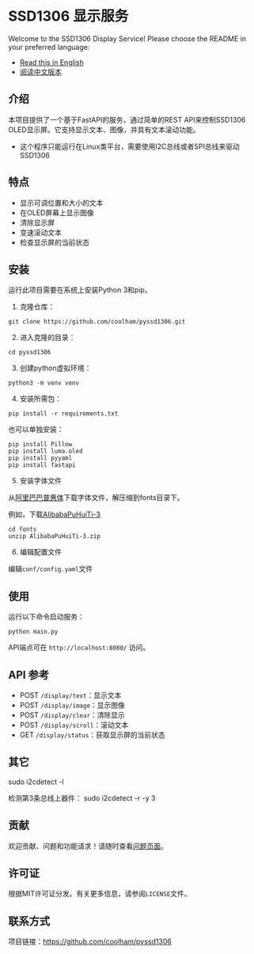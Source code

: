 
# SSD1306 显示服务

Welcome to the SSD1306 Display Service! Please choose the README in your preferred language:

- [Read this in English](README.md)
- [阅读中文版本](README_zh.md)

## 介绍
本项目提供了一个基于FastAPI的服务，通过简单的REST API来控制SSD1306 OLED显示屏。它支持显示文本、图像，并具有文本滚动功能。

* 这个程序只能运行在Linux类平台，需要使用I2C总线或者SPI总线来驱动SSD1306

## 特点
- 显示可调位置和大小的文本
- 在OLED屏幕上显示图像
- 清除显示屏
- 变速滚动文本
- 检查显示屏的当前状态

## 安装
运行此项目需要在系统上安装Python 3和pip。

1. 克隆仓库：
```
git clone https://github.com/coolham/pyssd1306.git
   ```

2. 进入克隆的目录：
```
cd pyssd1306
```
3. 创建python虚拟环境：
```
python3 -m venv venv
```   

4. 安装所需包：
```
pip install -r requirements.txt
```

也可以单独安装：

```
pip install Pillow
pip install luma.oled
pip install pyyaml
pip install fastapi
```

5. 安装字体文件

从[阿里巴巴普惠体](https://fonts.alibabagroup.com/#/font)下载字体文件，解压缩到fonts目录下。

例如，下载[AlibabaPuHuiTi-3](https://puhuiti.oss-cn-hangzhou.aliyuncs.com/AlibabaPuHuiTi-3.zip)

```shell
cd fonts
unzip AlibabaPuHuiTi-3.zip
```

6. 编辑配置文件

编辑`conf/config.yaml`文件




## 使用
运行以下命令启动服务：
```
python main.py
```

API端点可在 `http://localhost:8080/` 访问。

## API 参考

- POST `/display/text`：显示文本
- POST `/display/image`：显示图像
- POST `/display/clear`：清除显示
- POST `/display/scroll`：滚动文本
- GET `/display/status`：获取显示屏的当前状态

## 其它


sudo i2cdetect -l

检测第3条总线上器件：
sudo i2cdetect -r -y 3


## 贡献
欢迎贡献、问题和功能请求！请随时查看[问题页面](链接到你的问题页面)。

## 许可证
根据MIT许可证分发。有关更多信息，请参阅`LICENSE`文件。

## 联系方式

项目链接：https://github.com/coolham/pyssd1306
